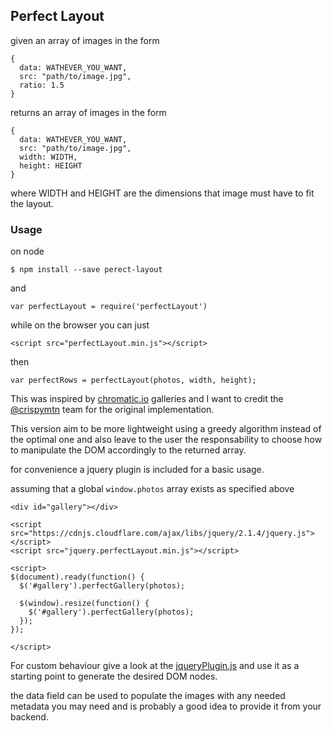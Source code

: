 ## Perfect Layout

given an array of images in the form

```
{
  data: WATHEVER_YOU_WANT,
  src: "path/to/image.jpg",
  ratio: 1.5
}
```

returns an array of images in the form
```
{
  data: WATHEVER_YOU_WANT,
  src: "path/to/image.jpg",
  width: WIDTH,
  height: HEIGHT
}
```

where WIDTH and HEIGHT are the dimensions that image must have to fit the layout.

### Usage

on node
```
$ npm install --save perect-layout
```
and
```
var perfectLayout = require('perfectLayout')
```
while on the browser you can just
```
<script src="perfectLayout.min.js"></script>
```
then
```
var perfectRows = perfectLayout(photos, width, height);
```

This was inspired by [chromatic.io](http://www.chromatic.io/FQrLQsb) galleries
and I want to credit the [@crispymtn](https://github.com/crispymtn) team for the
original implementation.

This version aim to be more lightweight using a greedy algorithm instead of the
optimal one and also leave to the user the responsability to choose how to
manipulate the DOM accordingly to the returned array.

for convenience a jquery plugin is included for a basic usage.

assuming that a global `window.photos` array exists as specified above

```
<div id="gallery"></div>

<script src="https://cdnjs.cloudflare.com/ajax/libs/jquery/2.1.4/jquery.js"></script>
<script src="jquery.perfectLayout.min.js"></script>

<script>
$(document).ready(function() {
  $('#gallery').perfectGallery(photos);

  $(window).resize(function() {
    $('#gallery').perfectGallery(photos);
  });
});

</script>
```

For custom behaviour give a look at the [jqueryPlugin.js](https://github.com/axyz/perfect-layout/blob/master/jqueryPlugin.js) 
and use it as a starting point to generate the desired DOM nodes.

the data field can be used to populate the images with any needed metadata
you may need and is probably a good idea to provide it from your backend.
